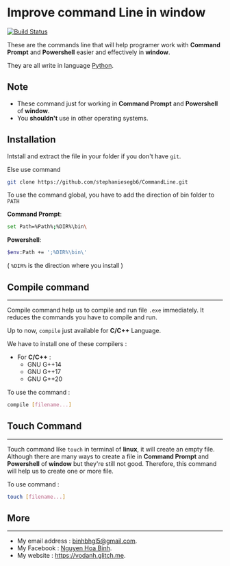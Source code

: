 # **Improve command Line in **window****

[![Build Status](https://travis-ci.org/joemccann/dillinger.svg?branch=master)](https://vodanh.glitch.me)

These are the commands line that will help programer work with **Command Prompt** and **Powershell** easier and effectively in **window**.

They are all write in language [Python](https://python.org/).

## Note 

- These command just for working in **Command Prompt** and **Powershell** of **window**.
- You **shouldn't** use in other operating systems.

## Installation

Intstall and extract the file in your folder if you don't have `git`.

Else use command 
```sh
git clone https://github.com/stephaniesegb6/CommandLine.git
```

To use the command global, you have to add the direction of bin folder to `PATH`

**Command Prompt**:

```sh
set Path=%Path%;%DIR%\bin\
```

**Powershell**:
```sh
$env:Path += ';%DIR%\bin\'
```

( `%DIR%` is the direction where you install )

## **Compile command**

----------------

Compile command help us to compile and run file `.exe` immediately. It reduces the commands you have to compile and run.

Up to now, `compile` just available for **C/C++** Language.

We have to install one of these compilers :
- For **C/C++** :
	- GNU G++14
	- GNU G++17
	- GNU G++20

To use the command :

```sh
compile [filename...]
```

## **Touch Command**

------------

Touch command like `touch` in terminal of **linux**, it will create an empty file. Although there are many ways to create a file in **Command Prompt** and **Powershell** of **window** but they're still not good. Therefore, this command will help us to create one or more file. 

To use command :

```sh
touch [filename...]
```

## **More**

-------

- My email address : binhbhgl5@gmail.com.
- My Facebook : [Nguyen Hoa Binh](https://www.facebook.com/geor.steven/).
- My website : https://vodanh.glitch.me.